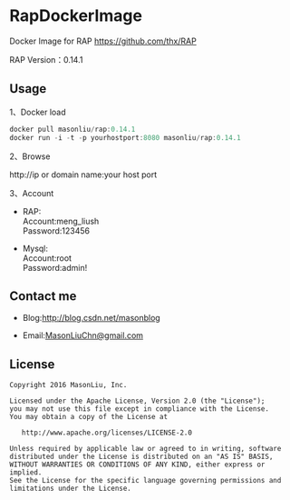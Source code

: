 # RapDockerImage
Docker Image for RAP  https://github.com/thx/RAP

RAP Version：0.14.1

Usage
--------

1、Docker load
```groovy
docker pull masonliu/rap:0.14.1
docker run -i -t -p yourhostport:8080 masonliu/rap:0.14.1
```
2、Browse 

http://ip or domain name:your host port

3、Account

- RAP:   
Account:meng_liush  
Password:123456

- Mysql:   
Account:root  
Password:admin!


Contact me
--------

- Blog:http://blog.csdn.net/masonblog

- Email:MasonLiuChn@gmail.com

License
--------

    Copyright 2016 MasonLiu, Inc.

    Licensed under the Apache License, Version 2.0 (the "License");
    you may not use this file except in compliance with the License.
    You may obtain a copy of the License at

       http://www.apache.org/licenses/LICENSE-2.0

    Unless required by applicable law or agreed to in writing, software
    distributed under the License is distributed on an "AS IS" BASIS,
    WITHOUT WARRANTIES OR CONDITIONS OF ANY KIND, either express or implied.
    See the License for the specific language governing permissions and
    limitations under the License.
